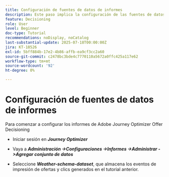 ```yaml
---
title: Configuración de fuentes de datos de informes
description: Este paso implica la configuración de las fuentes de datos necesarias en Adobe Experience Platform para habilitar la creación de informes sobre las impresiones de oferta y las interacciones de clics. El conjunto de datos utilizado para capturar estos eventos debe basarse en un esquema que incluya el grupo de campos Detalles web para admitir las capacidades de creación de informes.
feature: Decisioning
role: User
level: Beginner
doc-type: Tutorial
recommendations: noDisplay, noCatalog
last-substantial-update: 2025-07-18T00:00:00Z
jira: KT-18526
exl-id: 5bff884b-17e2-4b86-affb-ea9cf3cc2a60
source-git-commit: c2478bc3bde4c7770110a5672a0ffc425a117e62
workflow-type: tm+mt
source-wordcount: '92'
ht-degree: 0%

---
```


# Configuración de fuentes de datos de informes

Para comenzar a configurar los informes de Adobe Journey Optimizer Offer Decisioning

- Iniciar sesión en _**Journey Optimizer**_

- Vaya a _**Administración ->Configuraciones ->Informes ->Administrar ->Agregar conjunto de datos**_
- Seleccione _**Weather-schema-dataset**_, que almacena los eventos de impresión de ofertas y clics generados en el tutorial anterior.
